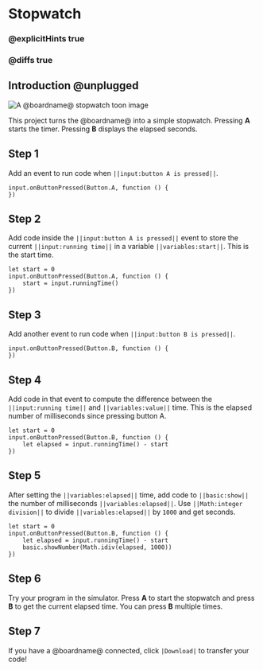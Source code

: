 # Stopwatch

### @explicitHints true
### @diffs true

## Introduction @unplugged

![A @boardname@ stopwatch toon image](/static/mb/projects/stopwatch.png)

This project turns the @boardname@ into a simple stopwatch. Pressing **A** starts the timer. Pressing **B** displays the elapsed seconds.

## Step 1

Add an event to run code when ``||input:button A is pressed||``.

```spy
input.onButtonPressed(Button.A, function () {
})
```

## Step 2

Add code inside the ``||input:button A is pressed||`` event to store the current
``||input:running time||`` in a variable ``||variables:start||``. This is the start time.

```spy
let start = 0
input.onButtonPressed(Button.A, function () {
    start = input.runningTime()
})
```

## Step 3

Add another event to run code when ``||input:button B is pressed||``.

```spy
input.onButtonPressed(Button.B, function () {
})
```

## Step 4

Add code in that event to compute the difference between the ``||input:running time||`` 
and ``||variables:value||`` time. This is the elapsed number of milliseconds since
pressing button A.

```spy
let start = 0
input.onButtonPressed(Button.B, function () {
    let elapsed = input.runningTime() - start
})
```

## Step 5

After setting the ``||variables:elapsed||`` time, add code to ``||basic:show||`` the
number of milliseconds ``||variables:elapsed||``. Use ``||Math:integer division||`` to
divide ``||variables:elapsed||`` by ``1000`` and get seconds.

```spy
let start = 0
input.onButtonPressed(Button.B, function () {
    let elapsed = input.runningTime() - start
    basic.showNumber(Math.idiv(elapsed, 1000))
})
```

## Step 6

Try your program in the simulator. Press **A** to start the stopwatch and press **B** to get the
current elapsed time. You can press **B** multiple times.

## Step 7

If you have a @boardname@ connected, click ``|Download|`` to transfer your code!
